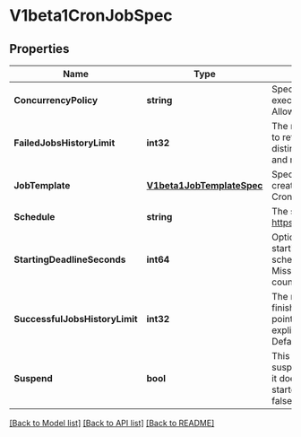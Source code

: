 # V1beta1CronJobSpec

## Properties
Name | Type | Description | Notes
------------ | ------------- | ------------- | -------------
**ConcurrencyPolicy** | **string** | Specifies how to treat concurrent executions of a Job. Defaults to Allow. | [optional] [default to null]
**FailedJobsHistoryLimit** | **int32** | The number of failed finished jobs to retain. This is a pointer to distinguish between explicit zero and not specified. Defaults to 1. | [optional] [default to null]
**JobTemplate** | [**V1beta1JobTemplateSpec**](v1beta1.JobTemplateSpec.md) | Specifies the job that will be created when executing a CronJob. | [default to null]
**Schedule** | **string** | The schedule in Cron format, see https://en.wikipedia.org/wiki/Cron. | [default to null]
**StartingDeadlineSeconds** | **int64** | Optional deadline in seconds for starting the job if it misses scheduled time for any reason.  Missed jobs executions will be counted as failed ones. | [optional] [default to null]
**SuccessfulJobsHistoryLimit** | **int32** | The number of successful finished jobs to retain. This is a pointer to distinguish between explicit zero and not specified. Defaults to 3. | [optional] [default to null]
**Suspend** | **bool** | This flag tells the controller to suspend subsequent executions, it does not apply to already started executions.  Defaults to false. | [optional] [default to null]

[[Back to Model list]](../README.md#documentation-for-models) [[Back to API list]](../README.md#documentation-for-api-endpoints) [[Back to README]](../README.md)


